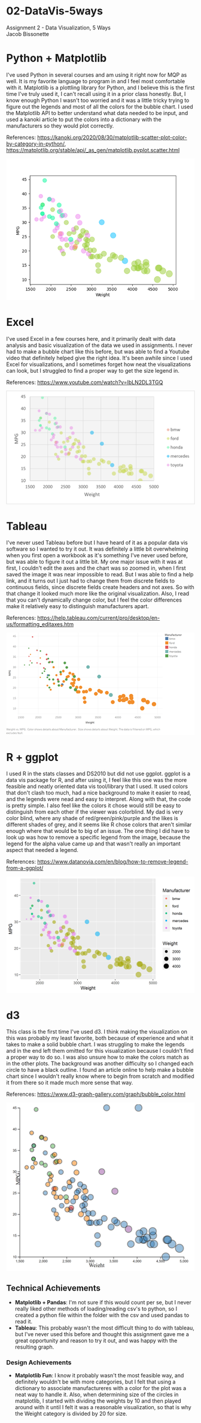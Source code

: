 # 02-DataVis-5ways

Assignment 2 - Data Visualization, 5 Ways  
Jacob Bissonette

# Python + Matplotlib
I've used Python in several courses and am using it right now for MQP as well. It is my favorite language to program in and I feel most comfortable with it. Matplotlib is a plottling library for Python, and I believe this is the first time I've truly used it, I can't recall using it in a prior class honestly. But, I know enough Python I wasn't too worried and it was a little tricky trying to figure out the legends and most of all the colors for the bubble chart. I used the Matplotlib API to better understand what data needed to be input, and used a kanoki article to put the colors into a dictionary with the manufacturers so they would plot correctly.

References: https://kanoki.org/2020/08/30/matplotlib-scatter-plot-color-by-category-in-python/, https://matplotlib.org/stable/api/_as_gen/matplotlib.pyplot.scatter.html

![matplotlib](img/matplotlib-sample-cars.png)


# Excel 
I've used Excel in a few courses here, and it primarily dealt with data analysis and basic visualization of the data we used in assignments. I never had to make a bubble chart like this before, but was able to find a Youtube video that definitely helped give the right idea. It's been awhile since I used Excel for visualizations, and I sometimes forget how neat the visualizations can look, but I struggled to find a proper way to get the size legend in. 

References: https://www.youtube.com/watch?v=IbLN2DL3TGQ

![excel](img/Excel-sample-cars.png)


# Tableau
I've never used Tableau before but I have heard of it as a popular data vis software so I wanted to try it out. It was definitely a little bit overwhelming when you first open a workbook as it's something I've never used before, but was able to figure it out a little bit. My one major issue with it was at first, I couldn't edit the axes and the chart was so zoomed in, when I first saved the image it was near impossible to read. But I was able to find a help link, and it turns out I just had to change them from discrete fields to continuous fields, since discrete fields create headers and not axes. So with that change it looked much more like the original visualization. Also, I read that you can't dynamically change color, but I feel the color differences make it relatively easy to distinguish manufacturers apart.

References: https://help.tableau.com/current/pro/desktop/en-us/formatting_editaxes.htm

![tableau](img/tableau-sample-cars.png)


# R + ggplot
I used R in the stats classes and DS2010 but did not use ggplot. ggplot is a data vis package for R, and after using it, I feel like this one was the more feasible and neatly oriented data vis tool/library that I used. It used colors that don't clash too much, had a nice background to make it easier to read, and the legends were nead and easy to interpret. Along with that, the code is pretty simple. I also feel like the colors it chose would still be easy to distinguish from each other if the viewer was colorblind. My dad is very color blind, where any shade of red/green/pink/purple and the likes is different shades of grey, and it seems like R chose colors that aren't similar enough where that would be to big of an issue. The one thing I did have to look up was how to remove a specific legend from the image, because the legend for the alpha value came up and that wasn't really an important aspect that needed a legend.

References: https://www.datanovia.com/en/blog/how-to-remove-legend-from-a-ggplot/

![r-ggplot](img/ggplot-sample-cars.png)


# d3
This class is the first time I've used d3. I think making the visualization on this was probably my least favorite, both because of experience and what it takes to make a solid bubble chart. I was struggling to make the legends and in the end left them omitted for this visualization because I couldn't find a proper way to do so. I was also unsure how to make the colors match as in the other plots. The background was another difficulty so I changed each circle to have a black outline. I found an article online to help make a bubble chart since I wouldn't really know where to begin from scratch and modified it from there so it made much more sense that way.

References: https://www.d3-graph-gallery.com/graph/bubble_color.html

![d3](img/d3-sample-cars.PNG)


## Technical Achievements
- **Matplotlib + Pandas**: I'm not sure if this would count per se, but I never really liked other methods of loading/reading csv's to python, so I created a python file within the folder with the csv and used pandas to read it. 
- **Tableau**: This probably wasn't the most difficult thing to do with tableau, but I've never used this before and thought this assignment gave me a great opportunity and reason to try it out, and was happy with the resulting graph.

### Design Achievements
- **Matplotlib Fun**: I know it probably wasn't the most feasible way, and definitely wouldn't be with more categories, but I felt that using a dictionary to associate manufactureres with a color for the plot was a neat way to handle it. Also, when determining size of the circles in matplotlib, I started with dividing the weights by 10 and then played around with it until I felt it was a reasonable visualization, so that is why the Weight category is divided by 20 for size.
